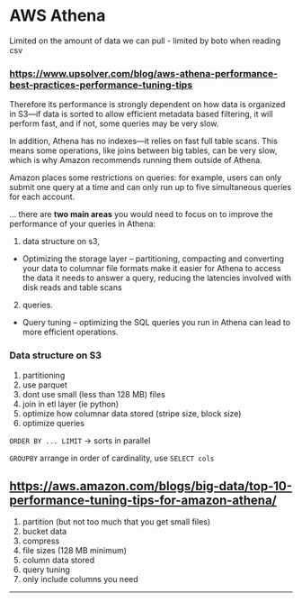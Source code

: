 # AWS Athena

Limited on the amount of data we can pull - limited by boto when reading csv


### https://www.upsolver.com/blog/aws-athena-performance-best-practices-performance-tuning-tips

Therefore its performance is strongly dependent on how data is organized in S3—if data is sorted to allow efficient metadata based filtering, it will perform fast, and if not, some queries may be very slow.

In addition, Athena has no indexes—it relies on fast full table scans. This means some operations, like joins between big tables, can be very slow, which is why Amazon recommends running them outside of Athena.

Amazon places some restrictions on queries: for example, users can only submit one query at a time and can only run up to five simultaneous queries for each account.

... there are **two main areas** you would need to focus on to improve the performance of your queries in Athena:

1. data structure on s3,
 - Optimizing the storage layer – partitioning, compacting and converting your data to columnar file formats make it easier for Athena to access the data it needs to answer a query, reducing the latencies involved with disk reads and table scans
2. queries.
 - Query tuning – optimizing the SQL queries you run in Athena can lead to more efficient operations.


### Data structure on S3

1. partitioning
2. use parquet
3. dont use small (less than 128 MB) files
4. join in etl layer (ie python)
5. optimize how columnar data stored (stripe size, block size)
6. optimize queries

`ORDER BY ... LIMIT` -> sorts in parallel

`GROUPBY` arrange in order of cardinality, use `SELECT cols`

## https://aws.amazon.com/blogs/big-data/top-10-performance-tuning-tips-for-amazon-athena/

1. partition (but not too much that you get small files)
2. bucket data
3. compress
4. file sizes (128 MB minimum)
5. column data stored
6. query tuning
7. only include columns you need

---

